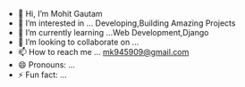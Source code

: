 - 👋 Hi, I’m Mohit Gautam
- 👀 I’m interested in ... Developing,Building Amazing Projects
- 🌱 I’m currently learning ...Web Development,Django
- 💞️ I’m looking to collaborate on ...
- 📫 How to reach me ... mk945909@gmail.com
- 😄 Pronouns: ...
- ⚡ Fun fact: ...

<!---
mk6409734/mk6409734 is a ✨ special ✨ repository because its `README.md` (this file) appears on your GitHub profile.
You can click the Preview link to take a look at your changes.
--->
